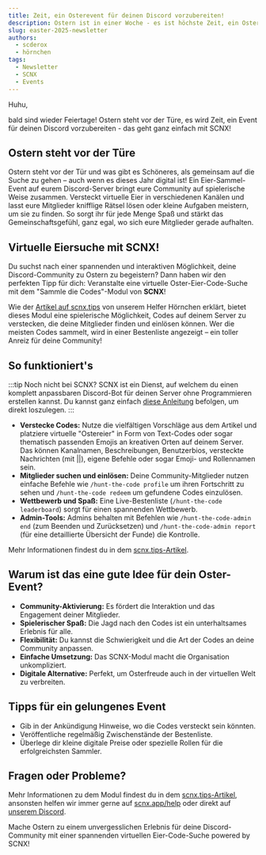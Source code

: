 ```yaml
---
title: Zeit, ein Osterevent für deinen Discord vorzubereiten!
description: Ostern ist in einer Woche - es ist höchste Zeit, ein Osterevent zu planen. Hier gibt es Tipps und Tricks.
slug: easter-2025-newsletter
authors: 
  - scderox
  - hörnchen
tags:
  - Newsletter
  - SCNX
  - Events
---
```


Huhu,

bald sind wieder Feiertage! Ostern steht vor der Türe, es wird Zeit, ein Event für deinen Discord vorzubereiten - das geht ganz einfach mit SCNX!

<!-- truncate -->

## Ostern steht vor der Türe

Ostern steht vor der Tür und was gibt es Schöneres, als gemeinsam auf die Suche zu gehen – auch wenn es dieses Jahr
digital ist! Ein Eier-Sammel-Event auf eurem Discord-Server bringt eure Community auf spielerische Weise zusammen.
Versteckt virtuelle Eier in verschiedenen Kanälen und lasst eure Mitglieder knifflige Rätsel lösen oder kleine Aufgaben
meistern, um sie zu finden. So sorgt ihr für jede Menge Spaß und stärkt das Gemeinschaftsgefühl, ganz egal, wo sich eure
Mitglieder gerade aufhalten.

## Virtuelle Eiersuche mit SCNX!

Du suchst nach einer spannenden und interaktiven Möglichkeit, deine Discord-Community zu Ostern zu begeistern? Dann
haben wir den perfekten Tipp für dich: Veranstalte eine virtuelle Oster-Eier-Code-Suche mit dem "Sammle die Codes"-Modul
von **SCNX**!

Wie der [Artikel auf scnx.tips](https://scnx.tips/hunt-the-code/) von unserem Helfer Hörnchen erklärt, bietet dieses
Modul eine spielerische Möglichkeit, Codes auf deinem Server zu
verstecken, die deine Mitglieder finden und einlösen können. Wer die meisten Codes sammelt, wird in einer Bestenliste
angezeigt – ein toller Anreiz für deine Community!

## So funktioniert's

:::tip Noch nicht bei SCNX?
SCNX ist ein Dienst, auf welchem du einen komplett anpassbaren Discord-Bot für deinen Server ohne Programmieren erstellen kannst. Du kannst
ganz einfach [diese Anleitung](/de/docs/setup) befolgen, um direkt loszulegen.
:::

* **Verstecke Codes:** Nutze die vielfältigen Vorschläge aus dem Artikel und platziere virtuelle "Ostereier" in Form von
  Text-Codes oder sogar thematisch passenden Emojis an kreativen Orten auf deinem Server. Das können Kanalnamen,
  Beschreibungen, Benutzerbios, versteckte Nachrichten (mit ||), eigene Befehle oder sogar Emoji- und Rollennamen sein.
* **Mitglieder suchen und einlösen:** Deine Community-Mitglieder nutzen einfache Befehle wie `/hunt-the-code profile` um
  ihren Fortschritt zu sehen und `/hunt-the-code redeem` um gefundene Codes einzulösen.
* **Wettbewerb und Spaß:** Eine Live-Bestenliste (`/hunt-the-code leaderboard`) sorgt für einen spannenden Wettbewerb.
* **Admin-Tools:** Admins behalten mit Befehlen wie `/hunt-the-code-admin end` (zum Beenden und Zurücksetzen) und
  `/hunt-the-code-admin report` (für eine detaillierte Übersicht der Funde) die Kontrolle.

Mehr Informationen findest du in dem [scnx.tips-Artikel](https://scnx.tips/hunt-the-code/).

## Warum ist das eine gute Idee für dein Oster-Event?

* **Community-Aktivierung:** Es fördert die Interaktion und das Engagement deiner Mitglieder.
* **Spielerischer Spaß:** Die Jagd nach den Codes ist ein unterhaltsames Erlebnis für alle.
* **Flexibilität:** Du kannst die Schwierigkeit und die Art der Codes an deine Community anpassen.
* **Einfache Umsetzung:** Das SCNX-Modul macht die Organisation unkompliziert.
* **Digitale Alternative:** Perfekt, um Osterfreude auch in der virtuellen Welt zu verbreiten.

## Tipps für ein gelungenes Event

* Gib in der Ankündigung Hinweise, wo die Codes versteckt sein könnten.
* Veröffentliche regelmäßig Zwischenstände der Bestenliste.
* Überlege dir kleine digitale Preise oder spezielle Rollen für die erfolgreichsten Sammler.

## Fragen oder Probleme?

Mehr Informationen zu dem Modul findest du in dem [scnx.tips-Artikel](https://scnx.tips/hunt-the-code/), ansonsten helfen wir immer gerne auf [scnx.app/help](https://scnx.app/help) oder direkt auf [unserem Discord](https://scootk.it/dc-de).
 

Mache Ostern zu einem unvergesslichen Erlebnis für deine Discord-Community mit einer spannenden virtuellen
Eier-Code-Suche powered by SCNX!